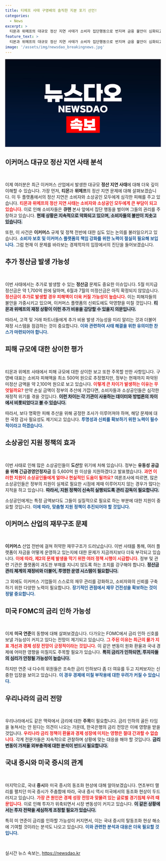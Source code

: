```yaml
---
title: 티메프 사태 구영배의 솔직한 지분 포기 선언!
categories:
  - News
excerpt: >
  티몬과 위메프의 대규모 정산 지연 사태가 소비자 집단행동으로 번지며 금융 불안이 심화되고 있다. 정부의 긴급 자금 지원과 큐텐 회장의 대응이 효과를 발휘할지 귀추가 주목된다.
feature_text: >
  티몬과 위메프의 대규모 정산 지연 사태가 소비자 집단행동으로 번지며 금융 불안이 심화되고 있다. 정부의 긴급 자금 지원과 큐텐 회장의 대응이 효과를 발휘할지 귀추가 주목된다.
image: '/assets/img/newsdao_breakingnews.jpg'
---
```


<p><img src="/assets/img/newsdao_breakingnews.jpg" alt="implanttips 속보" /></p>

<h2 data-ke-size="size26">이커머스 대규모 정산 지연 사태 분석</h2>

<p data-ke-size="size16">&nbsp;</p>

<p>이제 여러분은 최근 이커머스 산업에서 발생한 대규모 <strong>정산 지연 사태</strong>에 대해 더욱 깊이 이해할 수 있습니다. 가장 먼저, <strong>티몬</strong>과 <strong>위메프</strong>의 정산 지연 문제에 대해 살펴보겠습니다. 이 두 플랫폼에서의 정산 지연은 소비자와 소상공인 모두에게 심각한 피해를 주고 있습니다. <b><span style="color: #ee2323;">티몬과 위메프의 정산 지연 사태는 소비자와 소상공인 모두에게 큰 부담이 되고 있습니다.</span></b> 이로 인해 소비자들은 <strong>큐텐</strong> 본사 앞에서 집단 행동을 벌이며 그들의 권리를 주장하고 있습니다. <b><span style="background-color: #21538527;">현재 상황은 지속적으로 악화되고 있으며, 소비자들의 불만이 치솟고 있습니다.</span></b> </p>

<p>또한, 이 사건은 <strong>이커머스</strong> 규제 및 정책 전반에 대한 심도 있는 논의를 불러일으키고 있습니다. <b><span style="color: #1a5490;">소비자 보호 및 이커머스 플랫폼의 책임 강화를 위한 노력이 절실히 필요해 보입니다.</span></b> 그럼 현재 이 문제를 바라보는 경제학자의 입장에서의 진단을 들어보겠습니다. </p>

<h2 data-ke-size="size26">추가 정산금 발생 가능성</h2>

<p data-ke-size="size16">&nbsp;</p>

<p>이번 사태에서는 추가로 발생할 수 있는 <strong>정산금</strong> 문제도 중요한 이슈입니다. 5월 미지급 정산금은 약 1,700억 원에 달하며, 6월과 7월의 미정산금은 아직 확정되지 않았습니다. <b><span style="color: #ee2323;">정산금이 추가로 발생할 경우 피해액이 더욱 커질 가능성이 높습니다.</span></b> 이는 피해자들의 불안을 가중시키고 있으며, 이커머스 플랫폼의 신뢰도에도 악영향을 미칠 것입니다. <b><span style="background-color: #21538527;">티몬과 위메프의 재정 상황이 이런 추가 비용을 감당할 수 있을지 의문입니다.</span></b></p>

<p>따라서, 고객 및 거래 파트너들에게 추가 비용 발생 가능성을 미리 알리는 것과 더불어 재정 시스템을 점검하는 것이 중요합니다. <b><span style="color: #1a5490;">이와 관련하여 사태 해결을 위한 유의미한 찬스가 마련되어야 합니다.</span></b> </p>

<h2 data-ke-size="size26">피해 규모에 대한 상이한 평가</h2>

<p data-ke-size="size16">&nbsp;</p>

<p>티몬과 위메프 사태에서 피해 규모에 대한 상이한 보고 또한 주목할 만한 사항입니다. 구영배 대표는 소비자 피해액을 최소 500억 원으로 추정했지만, 정부는 현재까지 파악된 미정산 금액을 약 2,100억 원으로 보고 있습니다. <b><span style="color: #ee2323;">이렇게 큰 차이가 발생하는 이유는 무엇일까요?</span></b> 만약 손실 금액이 정부의 추산에 가깝다면, 소비자들과 소상공인들은 심각한 재정적 위기를 겪을 것입니다. <b><span style="background-color: #21538527;">이런 차이는 각 기관이 사용하는 데이터와 방법론의 차이에서 비롯되었다고 볼 수 있습니다.</span></b></p>

<p>따라서, 보다 명확한 피해 추산을 위해 공정한 조사가 이루어져야 하며, 해당 문제에 대한 국정 감사 필요성도 제기되고 있습니다. <b><span style="color: #1a5490;">투명성과 신뢰를 확보하기 위한 노력이 필수적이라고 하겠습니다.</span></b></p>

<h2 data-ke-size="size26">소상공인 지원 정책의 효과</h2>

<p data-ke-size="size16">&nbsp;</p>

<p>이번 사태로 인해 많은 소상공인들이 <strong>도산</strong>할 위기에 처해 있습니다. 정부는 <strong>유동성 공급을 위해 긴급경영안정자금</strong> 등 5,600억 원 이상을 지원하겠다고 발표했습니다. <b><span style="color: #ee2323;">과연 이러한 지원이 소상공인들에게 얼마나 현실적인 도움이 될까요?</span></b> 여론조사에 따르면, 많은 소상공인들은 정부의 지원이 실제로 필요한 시점에 제때 이루어지지 않는 경우가 많다는 지적을 하고 있습니다. <b><span style="background-color: #21538527;">따라서, 지원 정책이 신속히 실행되도록 관리 감독이 필요합니다.</span></b> </p>

<p>소상공인에게는 특정 금액보다도 그들이 실질적으로 필요로 하는 부분에 대한 지원이 중요할 것입니다. <b><span style="color: #1a5490;">이에 따라, 맞춤형 지원 정책이 추진되어야 할 것입니다.</span></b></p>

<h2 data-ke-size="size26">이커머스 산업의 재무구조 문제</h2>

<p data-ke-size="size16">&nbsp;</p>

<p><strong>이커머스</strong> 산업 전반에 걸쳐 허약한 재무구조가 드러났습니다. 이번 사태를 통해, 여러 플랫폼이 자금을 어떻게 운영하고 있는지에 대한 문제가 지금까지보다 더욱 부각되고 있습니다. <b><span style="color: #ee2323;">이에 따라, 제2의 문제 발생을 막기 위한 여러 정책 시행이 시급합니다.</span></b> 정부 및 관련 기관은 플랫폼이 과도한 부채를 지니지 않도록 하는 조치를 강구해야 합니다. <b><span style="background-color: #21538527;">정산금 관리 체계의 재정비와 더불어, 투명한 운영 시스템이 필요합니다.</span></b> </p>

<p>그 외에도 이커머스 기업들이 스스로의 재무 관리를 강화하고, 소비자와의 신뢰를 구축하기 위한 다양한 노력이 필요합니다. <b><span style="color: #1a5490;">장기적인 관점에서 재무 건전성을 확보하는 것이 정말 중요합니다.</span></b></p>

<h2 data-ke-size="size26">미국 FOMC의 금리 인하 가능성</h2>

<p data-ke-size="size16">&nbsp;</p>

<p>이제 <strong>미국 연준</strong>의 동향에 대해 살펴보겠습니다. 다가오는 FOMC에서 금리 인하 신호를 보낼 가능성이 커지고 있다는 전망이 제기되고 있습니다. <b><span style="color: #ee2323;">그 주된 이유는 최근의 물가 지표 개선과 경제 성장 전망이 긍정적이라는 것입니다.</span></b> 이 같은 변동이 원화 환율과 국내 경제에 어떠한 영향을 미칠지도 주목할 필요가 있습니다. <b><span style="background-color: #21538527;">특히 금리가 인하되면, 투자자들의 심리가 안정될 가능성이 높습니다.</span></b> </p>

<p>하지만 연준 내 다수의 위원들은 조속한 금리 인하보다 좀 더 여유를 두고 지켜보자는 신중한 입장을 보이고 있습니다. <b><span style="color: #1a5490;">이 경우 경제에 미칠 부작용에 대한 우려가 커질 수 있습니다.</span></b> </p>

<h2 data-ke-size="size26">우리나라의 금리 전망</h2>

<p data-ke-size="size16">&nbsp;</p>

<p>우리나라에서도 같은 맥락에서 금리에 대한 <strong>주목</strong>이 필요합니다. 금리 인하의 골든 타임을 놓쳐서는 안 된다는 의견이 나오는 가운데, 한국은행의 금리 전망은 이에 영향을 받을 것입니다. <b><span style="color: #ee2323;">우리나라 금리 정책이 환율과 경제 성장에 미치는 영향은 절대 간과할 수 없습니다.</span></b> 각계 전문가들은 지속적으로 관찰하며 상황에 맞는 대응을 해야 할 것입니다. <b><span style="background-color: #21538527;">금리 변동이 가져올 외부충격에 대한 분석이 반드시 필요합니다.</span></b> </p>

<h2 data-ke-size="size26">국내 증시와 미국 증시의 관계</h2>

<p data-ke-size="size16">&nbsp;</p>

<p>마지막으로, 국내 <strong>증시</strong>와 미국 증시의 동조화 현상에 대해 알아보겠습니다. 연초부터 랠리를 펼치던 미국 증시가 주춤함에 따라, 국내 증시 역시 미국에서의 동조화 현상이 두드러지고 있습니다. <b><span style="color: #ee2323;">가장 큰 원인은 경제 성장 전망과 맞물려 있는 글로벌 경기침체 우려 때문입니다.</span></b> 이로 인해 투자가 위축되면서 시장 변동성이 커지고 있습니다. <b><span style="background-color: #21538527;">이 같은 상황에서는 투자 전략을 세심하게 조정할 필요가 있습니다.</span></b> </p>

<p>특히 미 연준이 금리를 인하할 가능성이 커지면서, 이는 국내 증시의 탈동조화 현상 해소에 기여할 것이라는 분석도 나오고 있습니다. <b><span style="color: #1a5490;">이와 관련한 분석과 대응은 더욱 필요할 것입니다.</span></b> </p>

<p data-ke-size="size16">&nbsp;</p>
실시간 뉴스 속보는, <a href="https://newsdao.kr" rel="dofollow">https://newsdao.kr</a>


